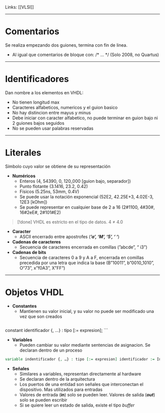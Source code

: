 Links: [[VLSI]]
___

# Comentarios

Se realiza empezando dos guiones, termina con fin de linea.
- Al igual que comentarios de bloque con: /* … */ (Solo 2008, no Quartus)

___
# Identificadores

Dan nombre a los elementos en VHDL:
- No tienen longitud max
- Caracteres alfabeticos, numericos y el guion basico
- No hay distincion entre mayus y minus
- Debe iniciar con caracter alfabetico, no puede terminar en guion bajo ni 2 guiones bajos seguidos
- No se pueden usar palabras reservadas

___
# Literales

Símbolo cuyo valor se obtiene de su representación
- **Numéricos**
    - Enteros (4, 54390, 0, 120_000 [guion bajo, separador])
    - Punto flotante (3.1416, 23.2, 0.42)
    - Físicos (5.25ns, 53mm, 0.4V)
    - Se puede usar la notación exponencial (52E2, 42.25E+3, 4.02E-3, 12E3 [kOhm])
    - Se puede representar en cualquier base de 2 a 16 (2#1100, 4#30#, 16#2eE#, 2#101#E2)

> [!done] VHDL es estricto en el tipo de datos. 4 ≠ 4.0

- **Caracter**
    - ASCII encerrado entre apostrofes (_**’a’, ‘M’, ‘5’, ‘ ‘**_)
- **Cadenas de caracteres**
    - Secuencia de caracteres encerrada en comillas (”abcde”, “ i3”)
- **Cadenas de bits**
    - Secuencia de caracteres 0 a 9 y A a F, encerrada en comillas precedida por una letra que indica la base (B”10011”, b”0010_1010”, O“73”, x”f0A3”, X”FF”)

___
# Objetos VHDL

- **Constantes**
    - Mantienen su valor inicial, y su valor no puede ser modificado una vez que son creados
    ```vhdl
constant identificador {, ...} : tipo [:= expresion];
    ```

- **Variables**
    - Pueden cambiar su valor mediante sentencias de asignacion. Se declaran dentro de un proceso
```vhdl
variable indentificador {, …} : tipo [:= expresion] identificador := Indice * Pi + 2;
```

- **Señales**
    - Similares a variables, representan directamente al hardware
    - Se declaran dentro de la arquitectura
    - Los puertos de una entidad son señales que interconectan el dispositivo. Mas utilizados para entradas
    - Valores de entrada (**in**) solo se pueden leer. Valores de salida (_**out**_) solo se pueden escribir
    - Si se quiere leer un estado de salida, existe el tipo *buffer*
